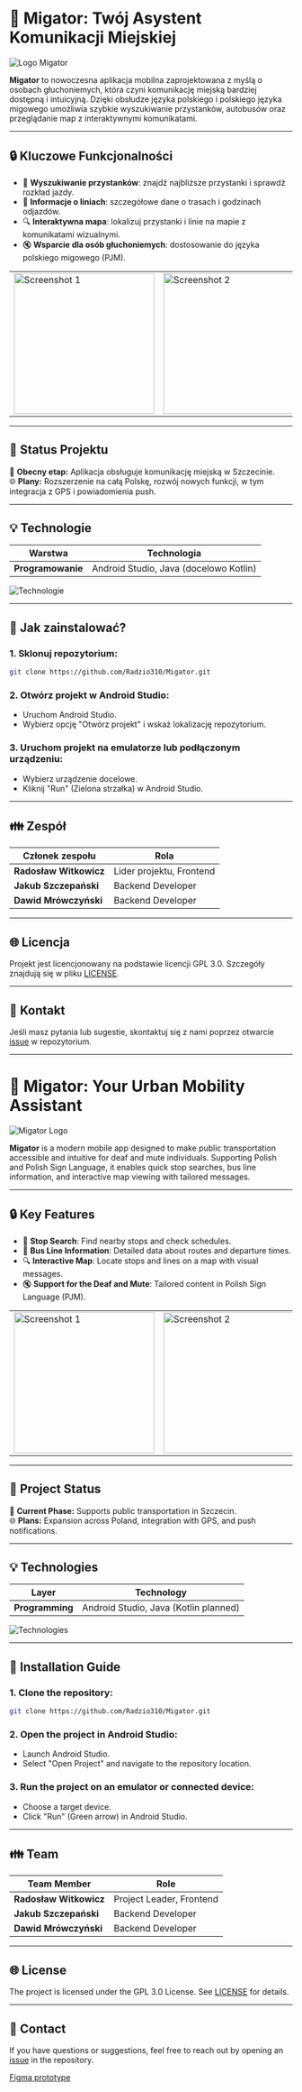 # 🚀 Migator: Twój Asystent Komunikacji Miejskiej

![Logo Migator](app/src/main/res/drawable/migator_logo.png)

**Migator** to nowoczesna aplikacja mobilna zaprojektowana z myślą o osobach głuchoniemych, która czyni komunikację miejską bardziej dostępną i intuicyjną. Dzięki obsłudze języka polskiego i polskiego języka migowego umożliwia szybkie wyszukiwanie przystanków, autobusów oraz przeglądanie map z interaktywnymi komunikatami.

---

## 🔒 Kluczowe Funkcjonalności

- 🚌 **Wyszukiwanie przystanków**: znajdź najbliższe przystanki i sprawdź rozkład jazdy.
- 📝 **Informacje o liniach**: szczegółowe dane o trasach i godzinach odjazdów.
- 🔍 **Interaktywna mapa**: lokalizuj przystanki i linie na mapie z komunikatami wizualnymi.
- 🔇 **Wsparcie dla osób głuchoniemych**: dostosowanie do języka polskiego migowego (PJM).

<table>
  <tr>
    <td><img src="./assets/demo1.png" alt="Screenshot 1" width="250"/></td>
    <td><img src="./assets/demo2.png" alt="Screenshot 2" width="250"/></td>
    <td><img src="./assets/demo3.png" alt="Screenshot 3" width="250"/></td>
  </tr>
</table>

---

## 🔎 Status Projektu

🔴 **Obecny etap:** Aplikacja obsługuje komunikację miejską w Szczecinie.  
🌐 **Plany:** Rozszerzenie na całą Polskę, rozwój nowych funkcji, w tym integracja z GPS i powiadomienia push.

---

## 💡 Technologie

| Warstwa      | Technologia         |
|--------------|---------------------|
| **Programowanie** | Android Studio, Java (docelowo Kotlin) |

![Technologie](https://img.shields.io/badge/Stack-Android%20Studio%2C%20Java-yellowgreen)

---

## 🔄 Jak zainstalować?

### 1. Sklonuj repozytorium:
```bash
git clone https://github.com/Radzio310/Migator.git
```

### 2. Otwórz projekt w Android Studio:
   - Uruchom Android Studio.
   - Wybierz opcję "Otwórz projekt" i wskaż lokalizację repozytorium.

### 3. Uruchom projekt na emulatorze lub podłączonym urządzeniu:
   - Wybierz urządzenie docelowe.
   - Kliknij "Run" (Zielona strzałka) w Android Studio.

---

## 👪 Zespół

| Członek zespołu      | Rola                         |
|--------------------------|------------------------------|
| **Radosław Witkowicz** | Lider projektu, Frontend     |
| **Jakub Szczepański**   | Backend Developer           |
| **Dawid Mrówczyński**  | Backend Developer           |

---

## 🌐 Licencja

Projekt jest licencjonowany na podstawie licencji GPL 3.0. Szczegóły znajdują się w pliku [LICENSE](./LICENSE).

---

## 🔗 Kontakt

Jeśli masz pytania lub sugestie, skontaktuj się z nami poprzez otwarcie [issue](https://github.com/Radzio310/Migator/issues) w repozytorium.

---

# 🚀 Migator: Your Urban Mobility Assistant

![Migator Logo](app/src/main/res/drawable/migator_logo.png)

**Migator** is a modern mobile app designed to make public transportation accessible and intuitive for deaf and mute individuals. Supporting Polish and Polish Sign Language, it enables quick stop searches, bus line information, and interactive map viewing with tailored messages.

---

## 🔒 Key Features

- 🚌 **Stop Search**: Find nearby stops and check schedules.
- 📝 **Bus Line Information**: Detailed data about routes and departure times.
- 🔍 **Interactive Map**: Locate stops and lines on a map with visual messages.
- 🔇 **Support for the Deaf and Mute**: Tailored content in Polish Sign Language (PJM).

<table>
  <tr>
    <td><img src="./assets/demo1.png" alt="Screenshot 1" width="250"/></td>
    <td><img src="./assets/demo2.png" alt="Screenshot 2" width="250"/></td>
    <td><img src="./assets/demo3.png" alt="Screenshot 3" width="250"/></td>
  </tr>
</table>

---

## 🔎 Project Status

🔴 **Current Phase:** Supports public transportation in Szczecin.  
🌐 **Plans:** Expansion across Poland, integration with GPS, and push notifications.

---

## 💡 Technologies

| Layer         | Technology          |
|---------------|---------------------|
| **Programming** | Android Studio, Java (Kotlin planned) |

![Technologies](https://img.shields.io/badge/Stack-Android%20Studio%2C%20Java-yellowgreen)

---

## 🔄 Installation Guide

### 1. Clone the repository:
```bash
git clone https://github.com/Radzio310/Migator.git
```

### 2. Open the project in Android Studio:
   - Launch Android Studio.
   - Select "Open Project" and navigate to the repository location.

### 3. Run the project on an emulator or connected device:
   - Choose a target device.
   - Click "Run" (Green arrow) in Android Studio.

---

## 👪 Team

| Team Member            | Role                         |
|------------------------|------------------------------|
| **Radosław Witkowicz** | Project Leader, Frontend    |
| **Jakub Szczepański**   | Backend Developer          |
| **Dawid Mrówczyński**  | Backend Developer          |

---

## 🌐 License

The project is licensed under the GPL 3.0 License. See [LICENSE](./LICENSE) for details.

---

## 🔗 Contact

If you have questions or suggestions, feel free to reach out by opening an [issue](https://github.com/Radzio310/Migator/issues) in the repository.



[Figma prototype](https://www.figma.com/design/wLCrypPvu61xB24ifdH7HY/Untitled?node-id=0-1&node-type=canvas&t=cXrW08M15WFF3Ssq-0)

